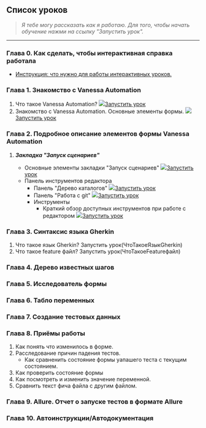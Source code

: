 ﻿## Список уроков
> *Я тебе могу рассказать как я работаю. Для того, чтобы начать обучение нажми на ссылку "Запустить урок".*
---
### Глава 0. Как сделать, чтобы интерактивная справка работала
   * [Инструкция: что нужно для работы интерактивных уроков.](https://github.com/Pr-Mex/vanessa-automation/blob/develop/docs/InteractiveHelp/SettingUpInteractiveHelp.md)


### Глава 1. Знакомство с Vanessa Automation

   1. Что такое Vanessa Automation? ![](https://github.com/Pr-Mex/vanessa-automation/blob/develop/training/pict/mortarboard.png?raw=true)[Запустить урок](ЧтоТакоеVanessaAutomation)
   1. Знакомство с Vanessa Automation. Основные элементы формы. ![](https://github.com/Pr-Mex/vanessa-automation/blob/develop/training/pict/mortarboard.png?raw=true)[Запустить урок](ЗнакомствоСVanessaAutomationОсновныеЭлементыФормы)

### Глава 2. Подробное описание элементов формы Vanessa Automation
   1. ***Закладка "Запуск сценариев"***

       - Основные элементы закладки "Запуск сценариев" ![](https://github.com/Pr-Mex/vanessa-automation/blob/develop/training/pict/mortarboard.png?raw=true)[Запустить урок](ОсновныеЭлементыЗакладкиЗапускСценариев)
       - Панель инструментов редактора
           - Панель "Дерево каталогов" ![](https://github.com/Pr-Mex/vanessa-automation/blob/develop/training/pict/mortarboard.png?raw=true)[Запустить урок](ОписаниеПанелиДеревоКаталогов)
           - Панель "Работа с git" ![](https://github.com/Pr-Mex/vanessa-automation/blob/develop/training/pict/mortarboard.png?raw=true)[Запустить урок](ОписаниеПанелиРаботаСGit)
           - Инструменты
              - Краткий обзор доступных инструментов при работе с редактором ![](https://github.com/Pr-Mex/vanessa-automation/blob/develop/training/pict/mortarboard.png?raw=true)[Запустить урок](КраткийОбзорДоступныхИнструментовПриРаботеСРедактором)

### Глава 3. Синтаксис языка Gherkin

   1. Что такое язык Gherkin? Запустить урок(ЧтоТакоеЯзыкGherkin)
   1. Что такое feature файл? Запустить урок(ЧтоТакоеFeatureфайл)


### Глава 4. Дерево известных шагов

### Глава 5. Исследователь формы
### Глава 6. Табло переменных

### Глава 7. Создание тестовых данных
### Глава 8. Приёмы работы
   1. Как понять что изменилось в форме.
   1. Расследование причин падения тестов.
       - Как сравненить состояние формы уапашего теста с текущим состоянием.
   1. Как проверить состояние формы
   1. Как посмотреть и изменить значение переменной.
   1. Сравнить текст фича файла с другим файлом.
   
### Глава 9. Allure. Отчет о запуске тестов в формате Allure

### Глава 10. Автоинструкции/Автодокументация
